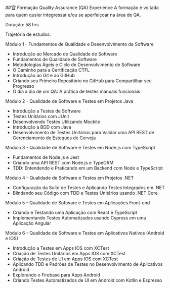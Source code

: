 ##🏆 Formação Quality Assurance (QA) Experience
A formação é voltada para quem qusier integressar e/ou se aperfeiçoar na área de QA.

Duração: 58 hrs

Trajetória de estudos:

Módulo 1 - Fundamentos de Qualidade e Desenvolvimento de Software

* Introdução ao Mercado de Qualidade de Software
* Fundamentos de Qualidade de Software
* Metodologias Ágeis e Ciclo de Desenvolvimento de Software
* O Caminho para a Certificação CTFL
* Introdução ao Git e ao GitHub
* Criando seu Primeiro Repositório no GitHub para Compartilhar seu Progresso
* O dia a dia de um QA: A prática de testes manuais funcionais
  
Módulo 2 - Qualidade de Software e Testes em Projetos Java

* Introdução a Testes de Software
* Testes Unitários com JUnit
* Desenvolvendo Testes Utilizando Mockito
* Introdução a BDD com Java
* Desenvolvimento de Testes Unitários para Validar uma API REST de Gerenciamento de Estoques de Cerveja
  
Módulo 3 - Qualidade de Software e Testes em Node.js com TypeScript

* Fundamentos de Node.js e Jest
* Criando uma API REST com Node.js e TypeORM
* TDD: Entendendo e Praticando em um Backend com Node e TypeScript
  
Módulo 4 - Qualidade de Software e Testes em Projetos .NET

* Configuração da Suíte de Testes e Aplicando Testes Integrados em .NET
* Blindando seu Código com TDD e Testes Unitários usando .NET Core
  
Módulo 5 - Qualidade de Software e Testes em Aplicações Front-end

* Criando e Testando uma Aplicação com React e TypeScript
* Implementando Testes Automatizados usando Cypress em uma Aplicação Angular
  
Módulo 6 - Qualidade de Software e Testes em Aplicativos Nativos (Android e IOS)

* Introdução a Testes em Apps IOS com XCTest
* Criação de Testes Unitários em Apps IOS com XCTest
* Criação de Testes de UI em Apps IOS com XCTest
* Aplicando TDD e Padrões de Testes no Desenvolvimento de Aplicativos Android
* Explorando o Firebase para Apps Android
* Criando Testes Automatizados de UI em Android com Kotlin e Espresso

